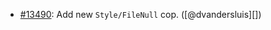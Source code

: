 * [#13490](https://github.com/rubocop/rubocop/issues/13490): Add new `Style/FileNull` cop. ([@dvandersluis][])
